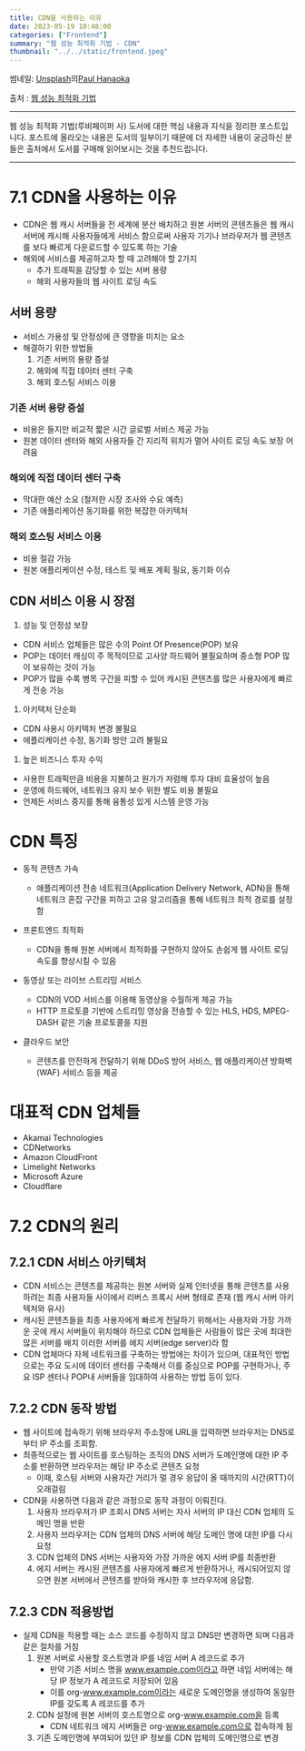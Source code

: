 ```yaml
---
title: CDN을 사용하는 이유
date: 2023-05-19 10:48:00
categories: ["Frontend"]
summary: "웹 성능 최적화 기법 - CDN"
thumbnail: "../../static/frontend.jpeg"
---
```

썸네일: <a href="https://unsplash.com/ko/%EC%82%AC%EC%A7%84/GqEmWxkPNa4?utm_source=unsplash&utm_medium=referral&utm_content=creditCopyText">Unsplash</a>의<a href="https://unsplash.com/de/@plhnk?utm_source=unsplash&utm_medium=referral&utm_content=creditCopyText">Paul Hanaoka</a>

출처 : [웹 성능 최적화 기법](https://link.coupang.com/a/Tasb8)

---

웹 성능 최적화 기법(루비페이퍼 사) 도서에 대한 핵심 내용과 지식을 정리한 포스트입니다.
포스트에 올라오는 내용은 도서의 일부이기 때문에 더 자세한 내용이 궁금하신 분들은 출처에서 도서를 구매해 읽어보시는 것을 추천드립니다.

---

# 7.1 CDN을 사용하는 이유

- CDN은 웹 캐시 서버들을 전 세계에 분산 배치하고 원본 서버의 콘텐츠들은 웹 캐시 서버에 캐시해 사용자들에게 서비스 함으로써 사용자 기기나 브라우저가 웹 콘텐츠를 보다 빠르게 다운로드할 수 있도록 하는 기술
- 해외에 서비스를 제공하고자 할 때 고려해야 할 2가지
    - 추가 트래픽을 감당할 수 있는 서버 용량
    - 해외 사용자들의 웹 사이트 로딩 속도

## 서버 용량

- 서비스 가용성 및 안정성에 큰 영향을 미치는 요소
- 해결하기 위한 방법들
    1. 기존 서버의 용량 증설
    2. 해외에 직접 데이터 센터 구축
    3. 해외 호스팅 서비스 이용

### 기존 서버 용량 증설

- 비용은 들지만 비교적 짧은 시간 글로벌 서비스 제공 가능
- 원본 데이터 센터와 해외 사용자들 간 지리적 위치가 멀어 사이트 로딩 속도 보장 어려움

### 해외에 직접 데이터 센터 구축

- 막대한 예산 소요 (철저한 시장 조사와 수요 예측)
- 기존 애플리케이션 동기화를 위한 복잡한 아키텍처

### 해외 호스팅 서비스 이용

- 비용 절감 가능
- 원본 애플리케이션 수정, 테스트 및 배포 계획 필요, 동기화 이슈

## CDN 서비스 이용 시 장점

1. 성능 및 안정성 보장
- CDN 서비스 업체들은 많은 수의 Point Of Presence(POP) 보유
- POP는 데이터 캐싱이 주 목적이므로 고사양 하드웨어 불필요하며 중소형 POP 많이 보유하는 것이 가능
- POP가 많을 수록 병목 구간을 피할 수 있어 캐시된 콘텐츠를 많은 사용자에게 빠르게 전송 가능

1. 아키텍처 단순화
- CDN 사용시 아키텍처 변경 불필요
- 애플리케이션 수정, 동기화 방안 고려 불필요

1. 높은 비즈니스 투자 수익
- 사용한 트래픽만큼 비용을 지불하고 원가가 저렴해 투자 대비 효율성이 높음
- 운영에 하드웨어, 네트워크 유지 보수 위한 별도 비용 불필요
- 언제든 서비스 중지를 통해 융통성 있게 시스템 운영 가능

# CDN 특징

- 동적 콘텐츠 가속
    - 애플리케이션 전송 네트워크(Application Delivery Network, ADN)을 통해 네트워크 혼잡 구간을 피하고 고유 알고리즘을 통해 네트워크 최적 경로를 설정함
    
- 프론트엔드 최적화
    - CDN을 통해 원본 서버에서 최적화를 구현하지 않아도 손쉽게 웹 사이트 로딩 속도를 향상시킬 수 있음
    
- 동영상 또는 라이브 스트리밍 서비스
    - CDN의 VOD 서비스를 이용해 동영상을 수월하게 제공 가능
    - HTTP 프로토콜 기반에 스트리밍 영상을 전송할 수 있는 HLS, HDS, MPEG-DASH 같은 기술 프로토콜을 지원

- 클라우드 보안
    - 콘텐츠를 안전하게 전달하기 위해 DDoS 방어 서비스, 웹 애플리케이션 방화벽(WAF) 서비스 등을 제공

# 대표적 CDN 업체들

- Akamai Technologies
- CDNetworks
- Amazon CloudFront
- Limelight Networks
- Microsoft Azure
- Cloudflare

# 7.2 CDN의 원리

## 7.2.1 CDN 서비스 아키텍처

- CDN 서비스는 콘텐츠를 제공하는 원본 서버와 실제 인터넷을 통해 콘텐츠를 사용하려는 최종 사용자들 사이에서 리버스 프록시 서버 형태로 존재 (웹 캐시 서버 아키텍처와 유사)
- 캐시된 콘텐츠들을 최종 사용자에게 빠르게 전달하기 위해서는 사용자와 가장 가까운 곳에 캐시 서버들이 위치해야 하므로 CDN 업체들은 사람들이 많은 곳에 최대한 많은 서버를 배치 이러한 서버를 에지 서버(edge server)라 함
- CDN 업체마다 자체 네트워크를 구축하는 방법에는 차이가 있으며, 대표적인 방법으로는 주요 도시에 데이터 센터를 구축해서 이를 중심으로 POP를 구현하거나, 주요 ISP 센터나 POP내 서버들을 임대하여 사용하는 방법 등이 있다.

## 7.2.2 CDN 동작 방법

- 웹 사이트에 접속하기 위해 브라우저 주소창에 URL을 입력하면 브라우저는 DNS로부터 IP 주소를 조회함.
- 최종적으로는 웹 사이트를 호스팅하는 조직의 DNS 서버가 도메인명에 대한 IP 주소를 반환하면 브라우저는 해당 IP 주소로 콘텐츠 요청
    - 이때, 호스팅 서버와 사용자간 거리가 멀 경우 응답이 올 때까지의 시간(RTT)이 오래걸림
- CDN을 사용하면 다음과 같은 과정으로 동작 과정이 이뤄진다.
    1. 사용자 브라우저가 IP 조회시 DNS 서버는 자사 서버의 IP 대신 CDN 업체의 도메인 명을 반환
    2. 사용자 브라우저는 CDN 업체의 DNS 서버에 해당 도메인 명에 대한 IP를 다시 요청
    3. CDN 업체의 DNS 서버는 사용자와 가장 가까운 에지 서버 IP를 최종반환
    4. 에지 서버는 캐시된 콘텐츠를 사용자에게 빠르게 반환하거나, 캐시되어있지 않으면 원본 서버에서 콘텐츠를 받아와 캐시한 후 브라우저에 응답함.

## 7.2.3 CDN 적용방법

- 실제 CDN을 적용할 때는 소스 코드를 수정하지 않고 DNS만 변경하면 되며 다음과 같은 절차를 거침
    1. 원본 서버로 사용할 호스트명과 IP를 네임 서버 A 레코드로 추가
        - 만약 기존 서비스 명을 www.example.com이라고 하면 네임 서버에는 해당 IP 정보가 A 레코드로 저장되어 있음
        - 이를 org-www.example.com이라는 새로운 도메인명을 생성하여 동일한 IP를 갖도록 A 레코드를 추가
    2. CDN 설정에 원본 서버의 호스트명으로 org-www.example.com을 등록
        - CDN 네트워크 에지 서버들은 org-www.example.com으로 접속하게 됨
    3. 기존 도메인명에 부여되어 있던 IP 정보를 CDN 업체의 도메인명으로 변경